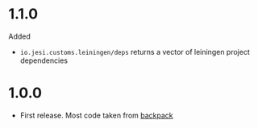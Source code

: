 # 1.1.0

Added

* `io.jesi.customs.leiningen/deps` returns a vector of leiningen project dependencies

# 1.0.0

* First release. Most code taken from [backpack](https://github.com/jesims/backpack)
